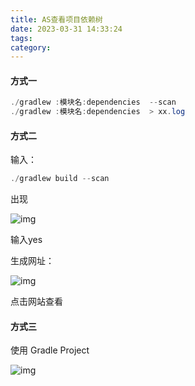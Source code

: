 ```yaml
---
title: AS查看项目依赖树
date: 2023-03-31 14:33:24
tags:
category:
---
```


#### 方式一

```java
./gradlew :模块名:dependencies  --scan 
./gradlew :模块名:dependencies  > xx.log 
```

#### 方式二

输入：

```java
./gradlew build --scan
```

出现

![img](https://intranetproxy.alipay.com/skylark/lark/0/2023/png/3756563/1675751747423-7a38c8aa-f7b5-4617-a72a-4b397a8b7f43.png)

输入yes

生成网址：

![img](https://intranetproxy.alipay.com/skylark/lark/0/2023/png/3756563/1675751788849-e8c61be8-fe70-43f4-b3b1-69e6ef5b4668.png)

点击网站查看

#### 方式三

使用 Gradle Project

![img](https://intranetproxy.alipay.com/skylark/lark/0/2023/png/3756563/1675752215256-2819385e-1548-4705-8b5e-8757b7d6966a.png)
